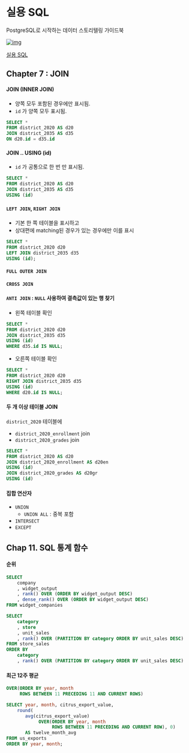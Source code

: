 # 실용 SQL

PostgreSQL로 시작하는 데이터 스토리텔링 가이드북

[![img](https://image.aladin.co.kr/product/30866/56/cover200/8931465955_1.jpg)](https://www.aladin.co.kr/shop/wproduct.aspx?ItemId=308665691)

[실용 SQL](https://www.aladin.co.kr/shop/wproduct.aspx?ItemId=308665691)

## Chapter 7 : JOIN

#### JOIN (INNER JOIN)

- 양쪽 모두 포함된 경우에만 표시됨.
- `id` 가 양쪽 모두 표시됨.

```sql
SELECT *
FROM district_2020 AS d20
JOIN district_2035 AS d35
ON d20.id = d35.id
```

#### JOIN .. USING (id)

- `id` 가 공통으로 한 번 만 표시됨.

```sql
SELECT *
FROM district_2020 AS d20
JOIN district_2035 AS d35
USING (id)
```

#### `LEFT JOIN`, `RIGHT JOIN`

- 기본 한 쪽 테이블을 표시하고
- 상대편에 matching된 경우가 있는 경우에만 이를 표시

```sql
SELECT *
FROM district_2020 d20
LEFT JOIN district_2035 d35
USING (id);
```

#### `FULL OUTER JOIN`

#### `CROSS JOIN`

#### `ANTI JOIN` : `NULL` 사용하여 결측값이 있는 행 찾기

- 왼쪽 테이블 확인

```sql
SELECT *
FROM district_2020 d20
JOIN district_2035 d35
USING (id)
WHERE d35.id IS NULL;
```

- 오른쪽 테이블 확인

```sql
SELECT *
FROM district_2020 d20
RIGHT JOIN district_2035 d35
USING (id)
WHERE d20.id IS NULL;
```

#### 두 개 이상 테이블 JOIN

`district_2020` 테이블에

- `district_2020_enrollment` join
- `district_2020_grades` join

```sql
SELECT *
FROM district_2020 AS d20
JOIN district_2020_enrollment AS d20en
USING (id)
JOIN district_2020_grades AS d20gr
USING (id)
```

#### 집합 연산자

- `UNION`
  - `UNION ALL` : 중복 포함
- `INTERSECT`
- `EXCEPT`

## Chap 11. SQL 통계 함수

#### 순위

```sql
SELECT
    company
    , widget_output
    , rank() OVER (ORDER BY widget_output DESC)
    , dense_rank() OVER (ORDER BY widget_output DESC)
FROM widget_companies
```

```sql
SELECT
    category
    , store
    , unit_sales
    , rank() OVER (PARTITION BY category ORDER BY unit_sales DESC)
FROM store_sales
ORDER BY
    category
    , rank() OVER (PARTITION BY category ORDER BY unit_sales DESC)
```

#### 최근 12주 평균

```sql
OVER(ORDER BY year, month
     ROWS BETWEEN 11 PRECEDING 11 AND CURRENT ROWS)
```

```sql
SELECT year, month, citrus_export_value,
    round(
       avg(citrus_export_value)
            OVER(ORDER BY year, month
                 ROWS BETWEEN 11 PRECEDING AND CURRENT ROW), 0)
       AS twelve_month_avg
FROM us_exports
ORDER BY year, month;
```
